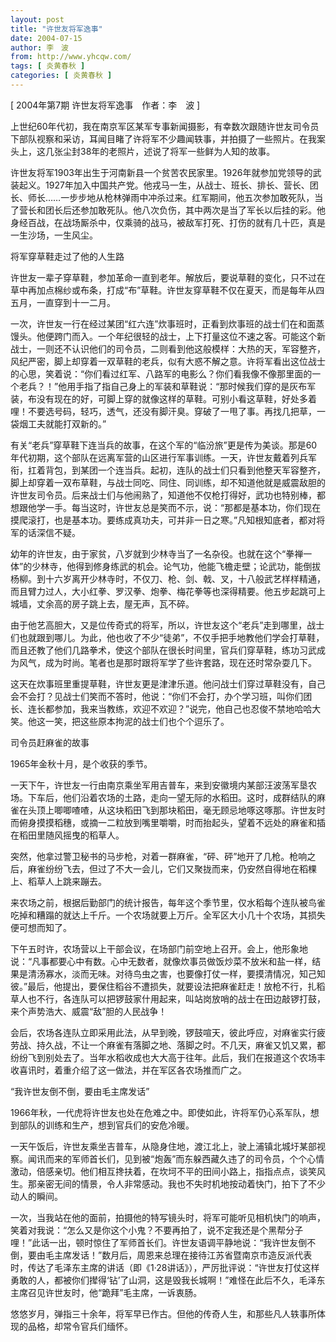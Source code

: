 ```yaml
---
layout: post
title: "许世友将军逸事"
date: 2004-07-15
author: 李　波
from: http://www.yhcqw.com/
tags: [ 炎黄春秋 ]
categories: [ 炎黄春秋 ]
---
```



[ 2004年第7期 许世友将军逸事　作者：李　波 ]


上世纪60年代初，我在南京军区某军专事新闻摄影，有幸数次跟随许世友司令员下部队视察和采访，耳闻目睹了许将军不少趣闻轶事，并拍摄了一些照片。在我案头上，这几张尘封38年的老照片，述说了将军一些鲜为人知的故事。


许世友将军1903年出生于河南新县一个贫苦农民家里。1926年就参加党领导的武装起义。1927年加入中国共产党。他戎马一生，从战士、班长、排长、营长、团长、师长……一步步地从枪林弹雨中冲杀过来。红军期间，他五次参加敢死队，当了营长和团长后还参加敢死队。他八次负伤，其中两次是当了军长以后挂的彩。他身经百战，在战场厮杀中，仅乘骑的战马，被敌军打死、打伤的就有几十匹，真是一生沙场，一生风尘。

将军穿草鞋走过了他的人生路


许世友一辈子穿草鞋，参加革命一直到老年。解放后，要说草鞋的变化，只不过在草中再加点棉纱或布条，打成“布”草鞋。许世友穿草鞋不仅在夏天，而是每年从四五月，一直穿到十一二月。


一次，许世友一行在经过某团“红六连”炊事班时，正看到炊事班的战士们在和面蒸馒头。他便跨门而入。一个年纪很轻的战士，上下打量这位不速之客。可能这个新战士，一则还不认识他们的司令员，二则看到他这般模样：大热的天，军容整齐，风纪严密，脚上却穿着一双草鞋的老兵，似有大惑不解之意。许将军看出这位战士的心思，笑着说：“你们看过红军、八路军的电影么？你们看我像不像那里面的一个老兵？！”他用手指了指自己身上的军装和草鞋说：“那时候我们穿的是灰布军装，布没有现在的好，可脚上穿的就像这样的草鞋。可别小看这草鞋，好处多着哩！不要选号码，轻巧，透气，还没有脚汗臭。穿破了一甩了事。再找几把草，一袋烟工夫就能打双新的。”


有关“老兵”穿草鞋下连当兵的故事，在这个军的“临汾旅”更是传为美谈。那是60年代初期，这个部队在远离军营的山区进行军事训练。一天，许世友戴着列兵军衔，扛着背包，到某团一个连当兵。起初，连队的战士们只看到他整天军容整齐，脚上却穿着一双布草鞋，与战士同吃、同住、同训练，却不知道他就是威震敌胆的许世友司令员。后来战士们与他闹熟了，知道他不仅枪打得好，武功也特别棒，都想跟他学一手。每当这时，许世友总是笑而不示，说：“那都是基本功，你们现在摸爬滚打，也是基本功。要练成真功夫，可并非一日之寒。”凡知根知底者，都对将军的话深信不疑。


幼年的许世友，由于家贫，八岁就到少林寺当了一名杂役。也就在这个“拳禅一体”的少林寺，他得到修身练武的机会。论气功，他能飞檐走壁；论武功，能倒拔杨柳。到十六岁离开少林寺时，不仅刀、枪、剑、戟、叉，十八般武艺样样精通，而且臂力过人，大小红拳、罗汉拳、炮拳、梅花拳等也深得精要。他五步起跳可上城墙，丈余高的房子跳上去，屋无声，瓦不碎。


由于他艺高胆大，又是位传奇式的将军，所以，许世友这个“老兵”走到哪里，战士们也就跟到哪儿。为此，他也收了不少“徒弟”，不仅手把手地教他们学会打草鞋，而且还教了他们几路拳术，使这个部队在很长时间里，官兵们穿草鞋，练功习武成为风气，成为时尚。笔者也是那时跟将军学了些许套路，现在还时常杂耍几下。


这天在炊事班里重提草鞋，许世友更是津津乐道。他问战士们穿过草鞋没有，自己会不会打？见战士们笑而不答时，他说：“你们不会打，办个学习班，叫你们团长、连长都参加，我来当教练，欢迎不欢迎？”说完，他自己也忍俊不禁地哈哈大笑。他这一笑，把这些原本拘泥的战士们也个个逗乐了。

司令员赶麻雀的故事

1965年金秋十月，是个收获的季节。


一天下午，许世友一行由南京乘坐军用吉普车，来到安徽境内某部汪波荡军垦农场。下车后，他们沿着农场的土路，走向一望无际的水稻田。这时，成群结队的麻雀在头顶上唧唧喳喳，从这块稻田飞到那块稻田，毫无顾忌地啄这啄那。许世友时而俯身摸摸稻穗，或摘一二粒放到嘴里嚼嚼，时而抬起头，望着不远处的麻雀和插在稻田里随风摇曳的稻草人。


突然，他拿过警卫秘书的马步枪，对着一群麻雀，“砰、砰”地开了几枪。枪响之后，麻雀纷纷飞去，但过了不大一会儿，它们又聚拢而来，仍安然自得地在稻棵上、稻草人上跳来蹦去。


来农场之前，根据后勤部门的统计报告，每年这个季节里，仅水稻每个连队被鸟雀吃掉和糟蹋的就达上千斤。一个农场就要上万斤。全军区大小几十个农场，其损失便可想而知了。


下午五时许，农场营以上干部会议，在场部门前空地上召开。会上，他形象地说：“凡事都要心中有数。心中无数者，就像炊事员做饭炒菜不放米和盐一样，结果是清汤寡水，淡而无味。对待鸟虫之害，也要像打仗一样，要摸清情况，知己知彼。”最后，他提出，要保住稻谷不遭损失，就要设法把麻雀赶走！放枪不行，扎稻草人也不行，各连队可以把锣鼓家什用起来，叫站岗放哨的战士在田边敲锣打鼓，来个声势浩大、威震“敌”胆的人民战争！


会后，农场各连队立即采用此法，从早到晚，锣鼓喧天，彼此呼应，对麻雀实行疲劳战、持久战，不让一个麻雀有落脚之地、落脚之时。不几天，麻雀又饥又累，都纷纷飞到别处去了。当年水稻收成也大大高于往年。此后，我们在报道这个农场丰收喜讯时，着重介绍了这一做法，并在军区各农场推而广之。

“我许世友倒不倒，要由毛主席发话”

1966年秋，一代虎将许世友也处在危难之中。即使如此，许将军仍心系军队，想到部队的训练和生产，想到官兵们的安危冷暖。


一天午饭后，许世友乘坐吉普车，从隐身住地，渡江北上，驶上浦镇北城圩某部视察。闻讯而来的军师首长们，见到被“炮轰”而东躲西藏久违了的司令员，个个心情激动，倍感亲切。他们相互搀扶着，在坎坷不平的田间小路上，指指点点，谈笑风生。那亲密无间的情景，令人非常感动。我也不失时机地按动着快门，拍下了不少动人的瞬间。


一次，当我站在他的面前，拍摄他的特写镜头时，将军可能听见相机快门的响声，笑着对我说：“怎么又是你这个小鬼？不要再拍了，说不定我还是个黑帮分子哩！”此话一出，顿时惊住了军师首长们。许世友语调平静地说：“我许世友倒不倒，要由毛主席发话！”数月后，周恩来总理在接待江苏省暨南京市造反派代表时，传达了毛泽东主席的讲话（即《1·28讲话》），严厉批评说：“许世友打仗这样勇敢的人，都被你们撵得‘钻’了山洞，这是毁我长城啊！”难怪在此后不久，毛泽东主席召见许世友时，他“跪拜”毛主席，一诉衷肠。

悠悠岁月，弹指三十余年，将军早已作古。但他的传奇人生，和那些凡人轶事所体现的品格，却常令官兵们缅怀。


